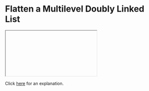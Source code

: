 # Flatten a Multilevel Doubly Linked List 

<iframe></iframe>

Click [here](Explanation.md) for an explanation.

